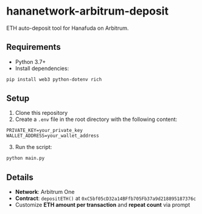 # hananetwork-arbitrum-deposit

ETH auto-deposit tool for Hanafuda on Arbitrum.

## Requirements

- Python 3.7+
- Install dependencies:

```bash
pip install web3 python-dotenv rich
```

## Setup

1. Clone this repository
2. Create a `.env` file in the root directory with the following content:

```env
PRIVATE_KEY=your_private_key
WALLET_ADDRESS=your_wallet_address
```

3. Run the script:

```bash
python main.py
```

## Details

- **Network**: Arbitrum One  
- **Contract**: `depositETH()` at `0xC5bf05cD32a14BFfb705Fb37a9d218895187376c`  
- Customize **ETH amount per transaction** and **repeat count** via prompt

